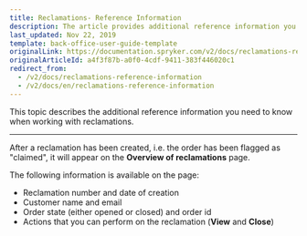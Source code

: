 ```yaml
---
title: Reclamations- Reference Information
description: The article provides additional reference information you see when managing Reclamations in the Back Office.
last_updated: Nov 22, 2019
template: back-office-user-guide-template
originalLink: https://documentation.spryker.com/v2/docs/reclamations-reference-information
originalArticleId: a4f3f87b-a0f0-4cdf-9411-383f446020c1
redirect_from:
  - /v2/docs/reclamations-reference-information
  - /v2/docs/en/reclamations-reference-information
---
```


This topic describes the additional reference information you need to know when working with reclamations.
***

After a reclamation has been created, i.e. the order has been flagged as "claimed", it will appear on the **Overview of reclamations** page. 

The following information is available on the page:
* Reclamation number and date of creation
* Customer name and email
* Order state (either opened or closed) and order id
* Actions that you can perform on the reclamation (**View** and **Close**)
